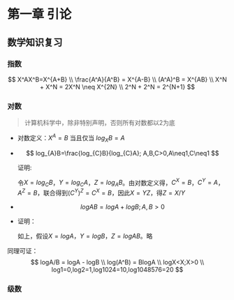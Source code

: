 # 第一章 引论
## 数学知识复习

### 指数

$$
X^AX^B=X^{A+B} \\
\frac{A^A}{A^B} = X^{A-B} \\
(A^A)^B = X^{AB} \\
X^N + X^N = 2X^N \neq X^{2N} \\
2^N + 2^N = 2^{N+1}
$$

### 对数

> 计算机科学中，除非特别声明，否则所有对数都以2为底

* 对数定义：$X^A=B$ 当且仅当 $log_{X}B = A$ 

* $$
  log_{A}B=\frac{log_{C}B}{log_{C}A}; A,B,C>0,A\neq1,C\neq1
  $$

  证明:

  令$X=log_{C}B$，$Y=log_{C}A$，$Z=log_{A}B$。由对数定义得，$C^X=B$，$C^Y=A$，$A^Z=B$，联合得到$(C^Y)^Z=C^X=B$，因此$X=YZ$，得$Z=X/Y$

* $$
  logAB=logA+logB;A,B>0
  $$

* 证明：

  如上，假设$X=logA$，$Y=logB$，$Z=logAB$。略

同理可证：
$$
logA/B = logA - logB \\
log(A^B) = BlogA \\
logX<X;X>0 \\
log1=0,log2=1,log1024=10,log1048576=20
$$


### 级数





